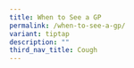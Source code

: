 ```yaml
---
title: When to See a GP
permalink: /when-to-see-a-gp/
variant: tiptap
description: ""
third_nav_title: Cough
---
```

<p></p>